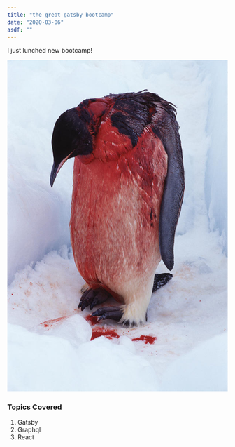 ```yaml
---
title: "the great gatsby bootcamp"
date: "2020-03-06"
asdf: ""
---
```


I just lunched new bootcamp!

![](../images/a.jpg)

### Topics Covered

1. Gatsby
2. Graphql
3. React